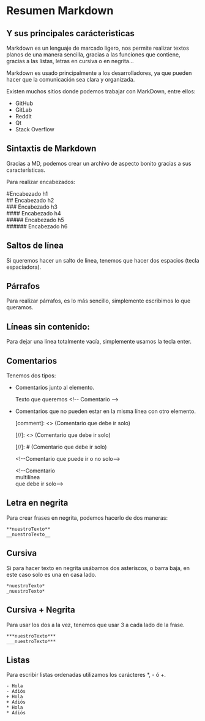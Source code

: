 # Resumen Markdown 
## Y sus principales carácteristicas

Markdown es un lenguaje de marcado ligero, nos permite realizar textos planos de una manera sencilla, gracias a las funciones que contiene, gracias a las listas, letras en cursiva o en negrita...

Markdown es usado principalmente a los desarrolladores, ya que pueden hacer que la comunicación sea clara y organizada.

Existen muchos sitios donde podemos trabajar con MarkDown, entre ellos:  

+ GitHub
+ GitLab
+ Reddit
+ Qt
+ Stack Overflow

## Sintaxtis de Markdown

Gracias a MD, podemos crear un archivo de aspecto bonito gracias a sus características.

Para realizar encabezados:

  #Encabezado h1   
  \## Encabezado h2  
  \### Encabezado h3  
  \#### Encabezado h4  
  \##### Encabezado h5  
  \###### Encabezado h6

## Saltos de línea

Si queremos hacer un salto de linea, tenemos que hacer dos espacios (tecla espaciadora).

## Párrafos

Para realizar párrafos, es lo más sencillo, simplemente escribimos lo que queramos.

## Líneas sin contenido:

Para dejar una línea totalmente vacía, simplemente usamos la tecla enter.


## Comentarios

Tenemos dos tipos:  

+ Comentarios junto al elemento.  
   
  Texto que queremos \<!-- Comentario -->
+ Comentarios que no pueden estar en la misma línea con otro elemento.  
  
  \[comment]: <> (Comentario que debe ir solo)

  \[//]: <> (Comentario que debe ir solo)

  \[//]: # (Comentario que debe ir solo)

  \<!--Comentario que puede ir o no solo-->

    \<!--Comentario  
multilínea  
que debe ir solo-->


## Letra en negrita

Para crear frases en negrita, podemos hacerlo de dos maneras:

    **nuestroTexto**  
    __nuestroTexto__

## Cursiva

Si para hacer texto en negrita usábamos dos asteríscos, o barra baja, en este caso solo es una en casa lado.

    *nuestroTexto*
    _nuestroTexto*

## Cursiva + Negrita

Para usar los dos a la vez, tenemos que usar 3 a cada lado de la frase.

    ***nuestroTexto***
    ___nuestroTexto***

## Listas

Para escribir listas ordenadas utilizamos los carácteres *, - ó +.

    - Hola
    - Adiós
    + Hola 
    + Adiós
    * Hola
    * Adiós 
